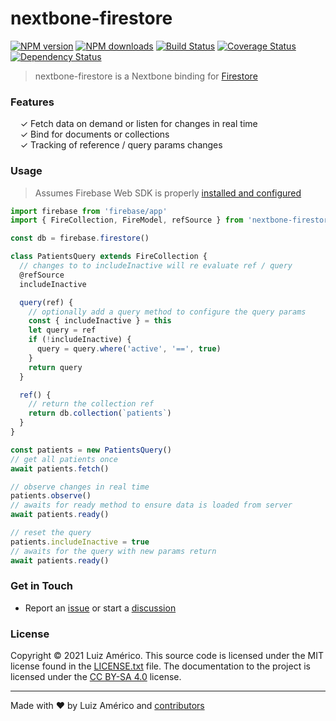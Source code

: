 # nextbone-firestore

[![NPM version](http://img.shields.io/npm/v/nextbone-firestore.svg?style=flat-square)](https://www.npmjs.com/package/nextbone-firestore)
[![NPM downloads](http://img.shields.io/npm/dm/nextbone-firestore.svg?style=flat-square)](https://www.npmjs.com/package/nextbone-firestore)
[![Build Status](http://img.shields.io/travis/blikblum/nextbone-firestore/master.svg?style=flat-square)](https://travis-ci.org/blikblum/nextbone-firestore)
[![Coverage Status](https://img.shields.io/coveralls/blikblum/nextbone-firestore.svg?style=flat-square)](https://coveralls.io/github/blikblum/nextbone-firestore)
[![Dependency Status](http://img.shields.io/david/dev/blikblum/nextbone-firestore.svg?style=flat-square)](https://david-dm.org/blikblum/nextbone-firestore#info=devDependencies)

> nextbone-firestore is a Nextbone binding for [Firestore](https://firebase.google.com/docs/firestore)

### Features

&nbsp; &nbsp; ✓ Fetch data on demand or listen for changes in real time<br>
&nbsp; &nbsp; ✓ Bind for documents or collections<br>
&nbsp; &nbsp; ✓ Tracking of reference / query params changes<br>

### Usage

> Assumes Firebase Web SDK is properly [installed and configured](https://firebase.google.com/docs/web/setup)

```js
import firebase from 'firebase/app'
import { FireCollection, FireModel, refSource } from 'nextbone-firestore'

const db = firebase.firestore()

class PatientsQuery extends FireCollection {
  // changes to to includeInactive will re evaluate ref / query
  @refSource
  includeInactive

  query(ref) {
    // optionally add a query method to configure the query params
    const { includeInactive } = this
    let query = ref
    if (!includeInactive) {
      query = query.where('active', '==', true)
    }
    return query
  }

  ref() {
    // return the collection ref
    return db.collection(`patients`)
  }
}

const patients = new PatientsQuery()
// get all patients once
await patients.fetch()

// observe changes in real time
patients.observe()
// awaits for ready method to ensure data is loaded from server
await patients.ready()

// reset the query
patients.includeInactive = true
// awaits for the query with new params return
await patients.ready()
```

### Get in Touch

- Report an [issue](https://github.com/blikblum/nextbone-firestore/issues) or start a [discussion](https://github.com/blikblum/nextbone-firestore/discussions)

### License

Copyright © 2021 Luiz Américo. This source code is licensed under the MIT license found in
the [LICENSE.txt](https://github.com/blikblum/nextbone-firestore/blob/master/LICENSE.txt) file.
The documentation to the project is licensed under the [CC BY-SA 4.0](http://creativecommons.org/licenses/by-sa/4.0/)
license.

---

Made with ♥ by Luiz Américo and [contributors](https://github.com/blikblum/nextbone-firestore/graphs/contributors)
